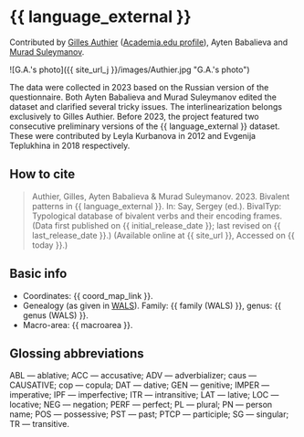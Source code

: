 # {{ language_external }}

Contributed by [Gilles Authier](https://www.ephe.psl.eu/gilles-authier) ([Academia.edu profile](https://ephe.academia.edu/GillesAuthier)), Ayten Babalieva and [Murad Suleymanov](https://proclac.cnrs.fr/author/msuleymanov/).

![G.A.'s photo]({{ site_url_j }}/images/Authier.jpg "G.A.'s photo")

The data were collected in 2023 based on the Russian version of the questionnaire. Both Ayten Babalieva and Murad Suleymanov edited the dataset and clarified several tricky issues. The interlinearization belongs exclusively to Gilles Authier.
Before 2023, the project featured two consecutive preliminary versions of the {{ language_external }} dataset. These were contributed by Leyla Kurbanova in 2012 and Evgenija Teplukhina in 2018 respectively.

## How to cite

> Authier, Gilles, Ayten Babalieva & Murad Suleymanov. 2023. Bivalent patterns in {{ language_external }}. In: Say, Sergey (ed.). BivalTyp: Typological database of bivalent verbs and their encoding frames. (Data first published on {{ initial_release_date }}; last revised on {{ last_release_date }}.) (Available online at {{ site_url }}, Accessed on {{ today }}.)

## Basic info

- Coordinates: {{ coord_map_link }}.
- Genealogy (as given in [WALS](https://wals.info/)). Family: {{ family (WALS) }}, genus: {{ genus (WALS) }}.
- Macro-area: {{ macroarea }}.

## Glossing abbreviations

ABL — ablative; ACC — accusative; ADV — adverbializer; caus — CAUSATIVE; cop — copula; DAT — dative; GEN — genitive; IMPER — imperative; IPF — imperfective; ITR — intransitive; LAT — lative; LOC — locative; NEG — negation; PERF — perfect; PL — plural; PN — person name; POS — possessive; PST — past; PTCP — participle; SG — singular; TR — transitive.
